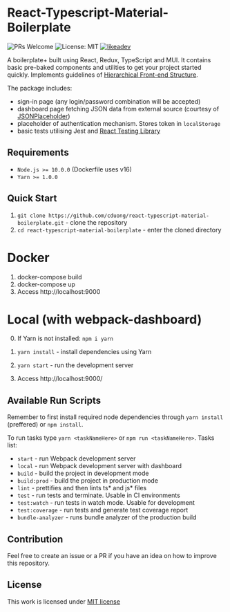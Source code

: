 # React-Typescript-Material-Boilerplate

![PRs Welcome](https://img.shields.io/badge/PRs-welcome-brightgreen.svg) ![License: MIT](https://img.shields.io/badge/license-MIT-brightgreen.svg) [![likeadev](https://img.shields.io/twitter/follow/likeadev?style=social)](https://twitter.com/likeadev)

A boilerplate+ built using React, Redux, TypeScript and MUI. It contains basic pre-baked components and utilities to get your project started quickly. Implements guidelines of [Hierarchical Front-end Structure](https://github.com/petejank/hierarchical-front-end-structure).

The package includes:

- sign-in page (any login/password combination will be accepted)
- dashboard page fetching JSON data from external source (courtesy of [JSONPlaceholder](https://jsonplaceholder.typicode.com))
- placeholder of authentication mechanism. Stores token in `localStorage`
- basic tests utilising Jest and [React Testing Library](https://github.com/testing-library/react-testing-library)

## Requirements

- `Node.js >= 10.0.0` (Dockerfile uses v16)
- `Yarn >= 1.0.0`

## Quick Start 

1. `git clone https://github.com/cduong/react-typescript-material-boilerplate.git` - clone the repository
2. `cd react-typescript-material-boilerplate` - enter the cloned directory

# Docker
1. docker-compose build
2. docker-compose up
3. Access http://localhost:9000

# Local (with webpack-dashboard)
0. If Yarn is not installed:
`npm i yarn`

1. `yarn install` - install dependencies using Yarn
2. `yarn start` - run the development server
3. Access http://localhost:9000/

## Available Run Scripts

Remember to first install required node dependencies through `yarn install` (preffered) or `npm install`.

To run tasks type `yarn <taskNameHere>` or `npm run <taskNameHere>`. Tasks list:

- `start` - run Webpack development server
- `local` - run Webpack development server with dashboard
- `build` - build the project in development mode
- `build:prod` - build the project in production mode
- `lint` - prettifies and then lints ts* and js* files
- `test` - run tests and terminate. Usable in CI environments
- `test:watch` - run tests in watch mode. Usable for development
- `test:coverage` - run tests and generate test coverage report
- `bundle-analyzer` - runs bundle analyzer of the production build

## Contribution

Feel free to create an issue or a PR if you have an idea on how to improve this repository.

## License

This work is licensed under [MIT license](LICENSE)
